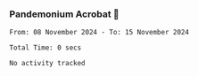 ### Pandemonium Acrobat 🤸

<!--START_SECTION:waka-->

```all_time
From: 08 November 2024 - To: 15 November 2024

Total Time: 0 secs

No activity tracked
```

<!--END_SECTION:waka-->
